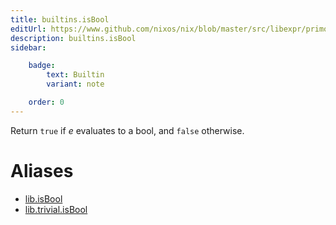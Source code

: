 ```yaml
---
title: builtins.isBool
editUrl: https://www.github.com/nixos/nix/blob/master/src/libexpr/primops.cc
description: builtins.isBool
sidebar:

    badge:
        text: Builtin
        variant: note

    order: 0
---
```


Return `true` if *e* evaluates to a bool, and `false` otherwise.


# Aliases

- [lib.isBool](/reference/libisBool)
- [lib.trivial.isBool](/reference/libtrivial.isBool)


